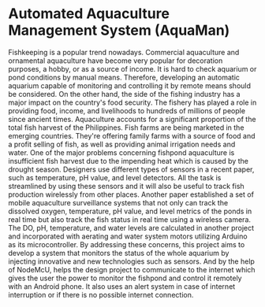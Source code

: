 # Automated Aquaculture Management System (AquaMan)

Fishkeeping is a popular trend nowadays. Commercial aquaculture and ornamental aquaculture have become very popular for decoration purposes, a hobby, or as a source of income. It is hard to check aquarium or pond conditions by manual means. Therefore, developing an automatic aquarium capable of monitoring and controlling it by remote means should be considered. On the other hand, the side of the fishing industry has a major impact on the country's food security. The fishery has played a role in providing food, income, and livelihoods to hundreds of millions of people since ancient times. Aquaculture accounts for a significant proportion of the total fish harvest of the Philippines. Fish farms are being marketed in the emerging countries. They're offering family farms with a source of food and a profit selling of fish, as well as providing animal irrigation needs and water. One of the major problems concerning fishpond aquaculture is insufficient fish harvest due to the impending heat which is caused by the drought season. Designers use different types of sensors in a recent paper, such as temperature, pH value, and level detectors. All the task is streamlined by using these sensors and it will also be useful to track fish production wirelessly from other places. Another paper established a set of mobile aquaculture surveillance systems that not only can track the dissolved oxygen, temperature, pH value, and level metrics of the ponds in real time but also track the fish status in real time using a wireless camera. The DO, pH, temperature, and water levels are calculated in another project and incorporated with aerating and water system motors utilizing Arduino as its microcontroller. By addressing these concerns, this project aims to develop a system that monitors the status of the whole aquarium by injecting innovative and new technologies such as sensors. And by the help of NodeMcU, helps the design project to communicate to the internet which gives the user the power to monitor the fishpond and control it remotely with an Android phone. It also uses an alert system in case of internet interruption or if there is no possible internet connection.
